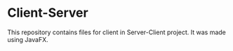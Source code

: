 # Client-Server

This repository contains files for client in Server-Client project. It was made using JavaFX.
